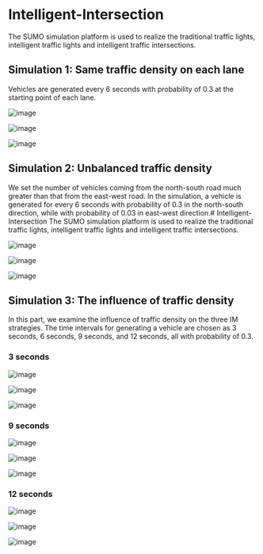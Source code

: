 # Intelligent-Intersection
The SUMO simulation platform is used to realize the traditional traffic lights, intelligent traffic lights and intelligent traffic intersections.

## Simulation 1: Same traffic density on each lane
Vehicles are generated every 6 seconds with probability of 0.3 at the starting point of each lane. 

![image](gif/simulation1/traditional-light.gif "traditional-light")

![image](https://github.com/TianzhenLi/Intelligent-Intersection/blob/master/gif/simulation1/intelligent-light.gif "intelligent-light")

![image](https://github.com/TianzhenLi/Intelligent-Intersection/blob/master/gif/simulation1/intelligent-intersection.gif "intelligent-intersection")

## Simulation 2: Unbalanced traffic density
We set the number of vehicles coming from the north-south road much greater than that from the east-west road. In the simulation, a vehicle is generated for every 6 seconds with probability of 0.3 in the north-south direction, while with probability of 0.03 in east-west direction.# Intelligent-Intersection
The SUMO simulation platform is used to realize the traditional traffic lights, intelligent traffic lights and intelligent traffic intersections.

![image](https://github.com/TianzhenLi/Intelligent-Intersection/blob/master/gif/simulation2/traditional-light.gif "traditional-light")

![image](https://github.com/TianzhenLi/Intelligent-Intersection/blob/master/gif/simulation2/intelligent-light.gif "intelligent-light")

![image](https://github.com/TianzhenLi/Intelligent-Intersection/blob/master/gif/simulation2/intelligent-intersection.gif "intelligent-intersection")

## Simulation 3: The influence of traffic density
In this part, we examine the influence of traffic density on the three IM strategies. The time intervals for generating a
vehicle are chosen as 3 seconds, 6 seconds, 9 seconds, and 12 seconds, all with probability of 0.3.

### 3 seconds
![image](https://github.com/TianzhenLi/Intelligent-Intersection/blob/master/gif/simulation3/3s/traditional-light.gif "traditional-light") 

![image](https://github.com/TianzhenLi/Intelligent-Intersection/blob/master/gif/simulation3/3s/intelligent-light.gif "intelligent-light")

![image](https://github.com/TianzhenLi/Intelligent-Intersection/blob/master/gif/simulation3/3s/intelligent-intersection.gif "intelligent-intersection")

### 9 seconds

![image](https://github.com/TianzhenLi/Intelligent-Intersection/blob/master/gif/simulation3/9s/traditional-light.gif "traditional-light") 

![image](https://github.com/TianzhenLi/Intelligent-Intersection/blob/master/gif/simulation3/9s/intelligent-light.gif "intelligent-light")

![image](https://github.com/TianzhenLi/Intelligent-Intersection/blob/master/gif/simulation3/9s/intelligent-intersection.gif "intelligent-intersection")

### 12 seconds

![image](https://github.com/TianzhenLi/Intelligent-Intersection/blob/master/gif/simulation3/12s/traditional-light.gif "traditional-light") 

![image](https://github.com/TianzhenLi/Intelligent-Intersection/blob/master/gif/simulation3/12s/intelligent-light.gif "intelligent-light")

![image](https://github.com/TianzhenLi/Intelligent-Intersection/blob/master/gif/simulation3/12s/intelligent-intersection.gif "intelligent-intersection")
